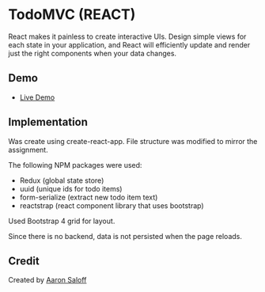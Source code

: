 # TodoMVC (REACT)

React makes it painless to create interactive UIs. Design simple views for each state in your application, and React will efficiently update and render just the right components when your data changes.

## Demo

- [Live Demo](https://asaloff.github.io/test-react-todomvc/)


## Implementation

Was create using create-react-app. File structure was modified to mirror the assignment.

The following NPM packages were used:

- Redux (global state store)
- uuid (unique ids for todo items)
- form-serialize (extract new todo item text)
- reactstrap (react component library that uses bootstrap)

Used Bootstrap 4 grid for layout.

Since there is no backend, data is not persisted when the page reloads.

## Credit

Created by [Aaron Saloff](aaronsaloff@gmail.com)
